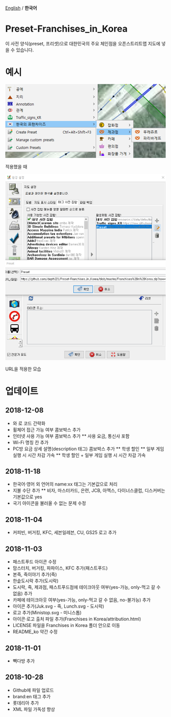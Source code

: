 ﻿[English](README.md) / **한국어**

# Preset-Franchises_in_Korea
이 사전 양식(preset, 프리셋)으로 대한민국의 주요 체인점을 오픈스트리트맵 지도에 넣을 수 있습니다.

# 예시
![적용했을 때](image/Ko.png)

적용했을 때

![URL을 적용한 모습](image/applyURL.png)

URL을 적용한 모습

# 업데이트
## 2018-12-08
* <chunk>와 <reference>로 코드 간략화
* 휠체어 접근 가능 여부 콤보박스 추가
* 인터넷 사용 가능 여부 콤보박스 추가
** 사용 요금, 통신사 포함
* Wi-Fi 명칭 칸 추가
* PC방 요금 상세 설명(description 태그) 콤보박스 추가
** 학생 할인
** 일부 게임 실행 시 시간 차감 가속
** 학생 할인 + 일부 게임 실행 시 시간 차감 가속

## 2018-11-18
* 한국어·영어 외 언어의 name:xx 태그는 기본값으로 처리
* 지불 수단 추가
** 비자, 마스터카드, 은련, JCB, 아멕스, 다이너스클럽, 디스커버는 기본값으로 yes
* 국기 아이콘을 불러올 수 없는 문제 수정

## 2018-11-04
* 커피빈, 버거킹, KFC, 세븐일레븐, CU, GS25 로고 추가

## 2018-11-03
* 패스트푸드 아이콘 수정
* 맘스터치, 버거킹, 파파이스, KFC 추가(패스트푸드)
* 본죽, 죽이야기 추가(죽)
* 한솥도시락 추가(도시락)
* 도시락, 죽, 제과점, 패스트푸드점에 테이크아웃 여부(yes-가능, only-먹고 갈 수 없음) 추가
* 카페에 테이크아웃 여부(yes-가능, only-먹고 갈 수 없음, no-불가능) 추가
* 아이콘 추가(Juk.svg - 죽, Lunch.svg - 도시락)
* 로고 추가(Ministop.svg - 미니스톱)
* 아이콘·로고 출처 파일 추가(Franchises in Korea/attribution.html)
* LICENSE 파일을 Franchises in Korea 폴더 안으로 이동
* README_ko 약간 수정

## 2018-11-01
* 빽다방 추가

## 2018-10-28
* Github에 파일 업로드
* brand:en 태그 추가
* 롯데리아 추가
* XML 파일 가독성 향상
